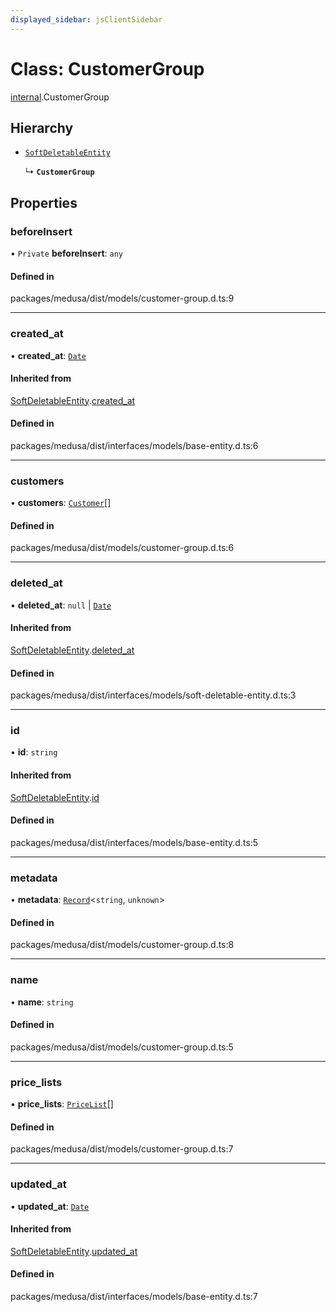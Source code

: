 ```yaml
---
displayed_sidebar: jsClientSidebar
---
```


# Class: CustomerGroup

[internal](../modules/internal.md).CustomerGroup

## Hierarchy

- [`SoftDeletableEntity`](internal.SoftDeletableEntity.md)

  ↳ **`CustomerGroup`**

## Properties

### beforeInsert

• `Private` **beforeInsert**: `any`

#### Defined in

packages/medusa/dist/models/customer-group.d.ts:9

___

### created\_at

• **created\_at**: [`Date`](../modules/internal.md#date)

#### Inherited from

[SoftDeletableEntity](internal.SoftDeletableEntity.md).[created_at](internal.SoftDeletableEntity.md#created_at)

#### Defined in

packages/medusa/dist/interfaces/models/base-entity.d.ts:6

___

### customers

• **customers**: [`Customer`](internal.Customer.md)[]

#### Defined in

packages/medusa/dist/models/customer-group.d.ts:6

___

### deleted\_at

• **deleted\_at**: ``null`` \| [`Date`](../modules/internal.md#date)

#### Inherited from

[SoftDeletableEntity](internal.SoftDeletableEntity.md).[deleted_at](internal.SoftDeletableEntity.md#deleted_at)

#### Defined in

packages/medusa/dist/interfaces/models/soft-deletable-entity.d.ts:3

___

### id

• **id**: `string`

#### Inherited from

[SoftDeletableEntity](internal.SoftDeletableEntity.md).[id](internal.SoftDeletableEntity.md#id)

#### Defined in

packages/medusa/dist/interfaces/models/base-entity.d.ts:5

___

### metadata

• **metadata**: [`Record`](../modules/internal.md#record)<`string`, `unknown`\>

#### Defined in

packages/medusa/dist/models/customer-group.d.ts:8

___

### name

• **name**: `string`

#### Defined in

packages/medusa/dist/models/customer-group.d.ts:5

___

### price\_lists

• **price\_lists**: [`PriceList`](internal.PriceList.md)[]

#### Defined in

packages/medusa/dist/models/customer-group.d.ts:7

___

### updated\_at

• **updated\_at**: [`Date`](../modules/internal.md#date)

#### Inherited from

[SoftDeletableEntity](internal.SoftDeletableEntity.md).[updated_at](internal.SoftDeletableEntity.md#updated_at)

#### Defined in

packages/medusa/dist/interfaces/models/base-entity.d.ts:7
